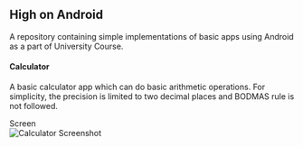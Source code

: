 <h2>
High on Android
</h2>
<p>
	A repository containing simple implementations of basic apps using Android as a part of University Course.
</p>
<h4>Calculator</h4>
<p>
	A basic calculator app which can do basic arithmetic operations. For simplicity, the precision is limited to two decimal places and BODMAS rule is not followed.
</p>
Screen
<br>
<img src="Screen/Calc.gif" alt="Calculator Screenshot">